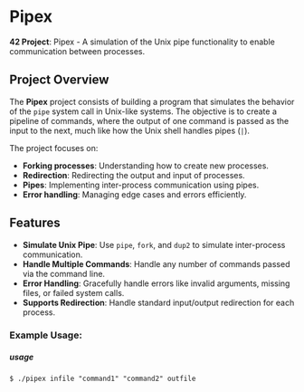 # Pipex

**42 Project**: Pipex - A simulation of the Unix pipe functionality to enable communication between processes.

## Project Overview

The **Pipex** project consists of building a program that simulates the behavior of the `pipe` system call in Unix-like systems. The objective is to create a pipeline of commands, where the output of one command is passed as the input to the next, much like how the Unix shell handles pipes (`|`).

The project focuses on:
- **Forking processes**: Understanding how to create new processes.
- **Redirection**: Redirecting the output and input of processes.
- **Pipes**: Implementing inter-process communication using pipes.
- **Error handling**: Managing edge cases and errors efficiently.

## Features

- **Simulate Unix Pipe**: Use `pipe`, `fork`, and `dup2` to simulate inter-process communication.
- **Handle Multiple Commands**: Handle any number of commands passed via the command line.
- **Error Handling**: Gracefully handle errors like invalid arguments, missing files, or failed system calls.
- **Supports Redirection**: Handle standard input/output redirection for each process.

### Example Usage:

##### usage
    $ ./pipex infile "command1" "command2" outfile


